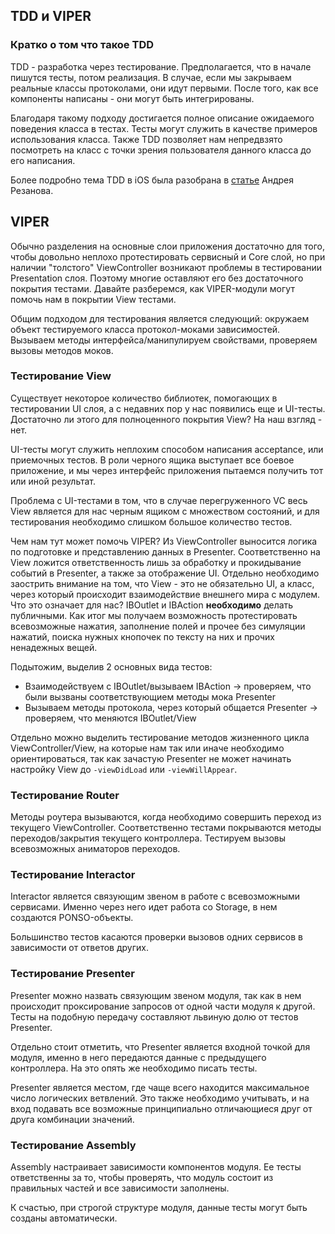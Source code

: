 ## TDD и VIPER

### Кратко о том что такое TDD

TDD - разработка через тестирование. Предполагается, что в начале пишутся тесты, потом реализация. В случае, если мы закрываем реальные классы протоколами, они идут первыми. После того, как все компоненты написаны - они могут быть интегрированы.

Благодаря такому подходу достигается полное описание ожидаемого поведения класса в тестах. Тесты могут служить в качестве примеров использования класса. Также TDD позволяет нам непредвзято посмотреть на класс с точки зрения пользователя данного класса до его написания.

Более подробно тема TDD в iOS была разобрана в [статье](http://habrahabr.ru/company/rambler-co/blog/263087/) Андрея Резанова.

## VIPER
Обычно разделения на основные слои приложения достаточно для того, чтобы довольно неплохо протестировать сервисный и Core слой, но при наличии "толстого" ViewController возникают проблемы в тестировании Presentation слоя. Поэтому многие оставляют его без достаточного покрытия тестами. Давайте разберемся, как VIPER-модули могут помочь нам в покрытии View тестами. 

Общим подходом для тестирования является следующий: окружаем объект тестируемого класса протокол-моками зависимостей. Вызываем методы интерфейса/манипулируем свойствами, проверяем вызовы методов моков.

### Тестирование View
Существует некоторое количество библиотек, помогающих в тестировании UI слоя, а с недавних пор у нас появились еще и UI-тесты. Достаточно ли этого для полноценного покрытия View? На наш взгляд - нет.

UI-тесты могут служить неплохим способом написания acceptance, или приемочных тестов. В роли черного ящика выступает все боевое приложение, и мы через интерфейс приложения пытаемся получить тот или иной результат.

Проблема с UI-тестами в том, что в случае перегруженного VC весь View является для нас черным ящиком с множеством состояний, и для тестирования необходимо слишком большое количество тестов.

Чем нам тут может помочь VIPER? Из ViewController выносится логика по подготовке и представлению данных в Presenter. Соответственно на View ложится ответственность лишь за обработку и прокидывание событий в Presenter, а также за отображение UI. Отдельно необходимо заострить внимание на том, что View - это не обязательно UI, а класс, через который происходит взаимодействие внешнего мира с модулем. Что это означает для нас? IBOutlet и IBAction **необходимо** делать публичными. Как итог мы получаем возможность протестировать всевозможные нажатия, заполнение полей и прочее без симуляции нажатий, поиска нужных кнопочек по тексту на них и прочих ненадежных вещей. 

Подытожим, выделив 2 основных вида тестов:

- Взаимодействуем с IBOutlet/вызываем IBAction -> проверяем, что были вызваны соответствующием методы мока Presenter
- Вызываем методы протокола, через который общается Presenter -> проверяем, что меняются IBOutlet/View

Отдельно можно выделить тестирование методов жизненного цикла ViewController/View, на которые нам так или иначе необходимо ориентироваться, так как зачастую Presenter не может начинать настройку View до `-viewDidLoad` или `-viewWillAppear`.

### Тестирование Router
Методы роутера вызываются, когда необходимо совершить переход из текущего ViewController. Соответственно тестами покрываются методы переходов/закрытия текущего контроллера. Тестируем вызовы всевозможных аниматоров переходов.

### Тестирование Interactor
Interactor является связующим звеном в работе с всевозможными сервисами. Именно через него идет работа со Storage, в нем создаются PONSO-объекты.

Большинство тестов касаются проверки вызовов одних сервисов в зависимости от ответов других.

### Тестирование Presenter
Presenter можно назвать связующим звеном модуля, так как в нем происходит проксирование запросов от одной части модуля к другой. Тесты на подобную передачу составляют львиную долю от тестов Presenter.

Отдельно стоит отметить, что Presenter является входной точкой для модуля, именно в него передаются данные с предыдущего контроллера. На это опять же необходимо писать тесты.

Presenter является местом, где чаще всего находится максимальное число логических ветвлений. Это также необходимо учитывать, и на вход подавать все возможные принципиально отличающиеся друг от друга комбинации значений.

### Тестирование Assembly
Assembly настраивает зависимости компонентов модуля. Ее тесты ответственны за то, чтобы проверять, что модуль состоит из правильных частей и все зависимости заполнены.

К счастью, при строгой структуре модуля, данные тесты могут быть созданы автоматически.
